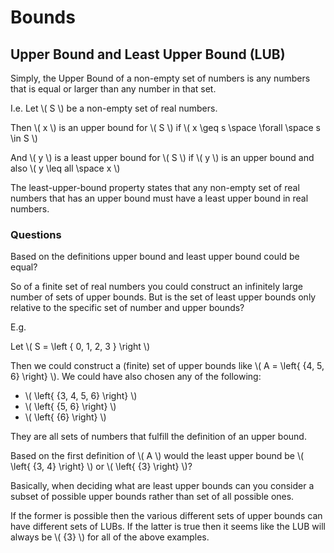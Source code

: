 # Bounds

## Upper Bound and Least Upper Bound (LUB)

Simply, the Upper Bound of a non-empty set of numbers is any numbers that is equal or larger than any number in that set.

I.e.
Let \\( S \\) be a non-empty set of real numbers.

Then \\( x \\) is an upper bound for \\( S \\) if \\( x \geq s \space \forall \space s \in S \\)

And \\( y \\) is a least upper bound for \\( S \\) if \\( y \\) is an upper bound and also \\( y \leq all \space x \\)

The least-upper-bound property states that any non-empty set of real numbers that has an upper bound must have a least upper bound in real numbers.

### Questions

Based on the definitions upper bound and least upper bound could be equal?

So of a finite set of real numbers you could construct an infinitely large number of sets of upper bounds. But is the set of least upper bounds only relative to the specific set of number and upper bounds?

E.g.

Let \\( S = \left \{ 0, 1, 2, 3 \} \right \\)

Then we could construct a (finite) set of upper bounds like \\( A = \left\{ {4, 5, 6} \right\} \\). We could have also chosen any of the following:
* \\( \left\{ {3, 4, 5, 6} \right\} \\)
* \\( \left\{ {5, 6} \right\} \\)
* \\( \left\{ {6} \right\} \\)

They are all sets of numbers that fulfill the definition of an upper bound.

Based on the first definition of \\( A \\) would the least upper bound be \\( \left\{ {3, 4} \right\} \\) or \\( \left\{ {3} \right\} \\)?

Basically, when deciding what are least upper bounds can you consider a subset of possible upper bounds rather than set of all possible ones.

If the former is possible then the various different sets of upper bounds can have different sets of LUBs. If the latter is true then it seems like the LUB will always be \\( {3} \\) for all of the above examples.
